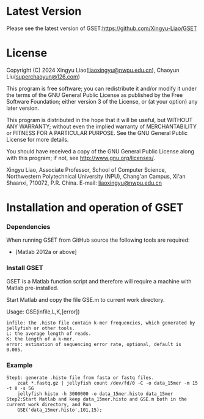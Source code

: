Latest Version
==============
Please see the latest version of GSET:https://github.com/Xingyu-Liao/GSET


License
=======

Copyright (C) 2024 Xingyu Liao(liaoxingyu@nwpu.edu.cn), Chaoyun Liu(superchaoyun@126.com)

This program is free software; you can redistribute it and/or
modify it under the terms of the GNU General Public License
as published by the Free Software Foundation; either version 3
of the License, or (at your option) any later version.

This program is distributed in the hope that it will be useful,
but WITHOUT ANY WARRANTY; without even the implied warranty of
MERCHANTABILITY or FITNESS FOR A PARTICULAR PURPOSE.  See the
GNU General Public License for more details.

You should have received a copy of the GNU General Public License
along with this program; if not, see <http://www.gnu.org/licenses/>. 

Xingyu Liao, Associate Professor, School of Computer Science, 
Northwestern Polytechnical University (NPU), Chang'an  Campus, Xi'an  Shaanxi, 710072,  P.R. China. 
E-mail:  liaoxingyu@nwpu.edu.cn


Installation and operation of GSET 
==================================

### Dependencies

When running GSET from GitHub source the following tools are required:

* [Matlab 2012a or above]
 
### Install GSET

GSET is a Matlab function script and therefore will require a machine with Matlab pre-installed.

Start Matlab and copy the file GSE.m to current work directory.

Usage: GSE(infile,L,K,[error])

    infile: the .histo file contain k-mer frequencies, which generated by jellyfish or other tools.
	L: the average length of reads.
    K: the length of a k-mer.
    error: estimation of sequencing error rate, optional, default is 0.005.	

### Example
	
    Step1: generate .histo file from fasta or fastq files.
	    zcat *.fastq.gz | jellyfish count /dev/fd/0 -C -o data_15mer -m 15 -t 8 -s 5G
        jellyfish histo -h 3000000 -o data_15mer.histo data_15mer
	Step2:Start Matlab and keep data_15mer.histo and GSE.m both in the current work directory, and Run
		GSE('data_15mer.histo',101,15);
	
